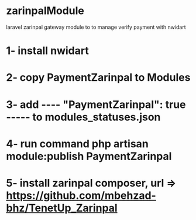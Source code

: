 # zarinpalModule
laravel zarinpal gateway module to to manage verify payment with nwidart

# 1- install nwidart 
# 2- copy PaymentZarinpal to Modules
# 3- add ----  "PaymentZarinpal": true  ----- to modules_statuses.json
# 4- run command php artisan module:publish PaymentZarinpal
# 5- install zarinpal composer, url => https://github.com/mbehzad-bhz/TenetUp_Zarinpal
